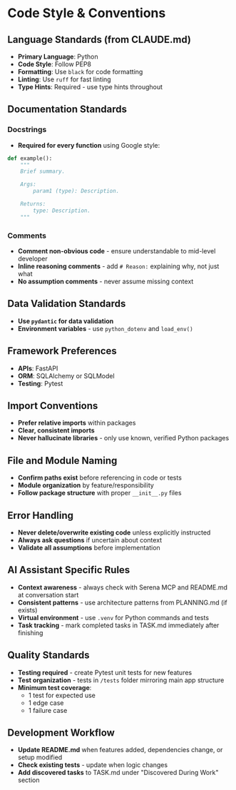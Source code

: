 # Code Style & Conventions

## Language Standards (from CLAUDE.md)
- **Primary Language**: Python
- **Code Style**: Follow PEP8
- **Formatting**: Use `black` for code formatting
- **Linting**: Use `ruff` for fast linting
- **Type Hints**: Required - use type hints throughout

## Documentation Standards
### Docstrings
- **Required for every function** using Google style:
```python
def example():
    """
    Brief summary.

    Args:
        param1 (type): Description.

    Returns:
        type: Description.
    """
```

### Comments
- **Comment non-obvious code** - ensure understandable to mid-level developer
- **Inline reasoning comments** - add `# Reason:` explaining why, not just what
- **No assumption comments** - never assume missing context

## Data Validation Standards
- **Use `pydantic` for data validation**
- **Environment variables** - use `python_dotenv` and `load_env()`

## Framework Preferences
- **APIs**: FastAPI
- **ORM**: SQLAlchemy or SQLModel
- **Testing**: Pytest

## Import Conventions
- **Prefer relative imports** within packages
- **Clear, consistent imports**
- **Never hallucinate libraries** - only use known, verified Python packages

## File and Module Naming
- **Confirm paths exist** before referencing in code or tests
- **Module organization** by feature/responsibility
- **Follow package structure** with proper `__init__.py` files

## Error Handling
- **Never delete/overwrite existing code** unless explicitly instructed
- **Always ask questions** if uncertain about context
- **Validate all assumptions** before implementation

## AI Assistant Specific Rules
- **Context awareness** - always check with Serena MCP and README.md at conversation start
- **Consistent patterns** - use architecture patterns from PLANNING.md (if exists)
- **Virtual environment** - use `.venv` for Python commands and tests
- **Task tracking** - mark completed tasks in TASK.md immediately after finishing

## Quality Standards
- **Testing required** - create Pytest unit tests for new features
- **Test organization** - tests in `/tests` folder mirroring main app structure
- **Minimum test coverage**:
  - 1 test for expected use
  - 1 edge case
  - 1 failure case

## Development Workflow
- **Update README.md** when features added, dependencies change, or setup modified
- **Check existing tests** - update when logic changes
- **Add discovered tasks** to TASK.md under "Discovered During Work" section
